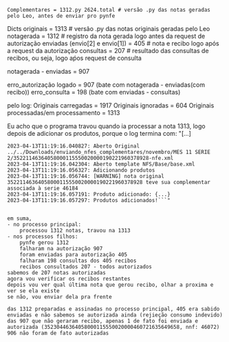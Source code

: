     Complementares = 1312.py 2624.total # versão .py das notas geradas pelo Leo, antes de enviar pro pynfe
Dicts originais = 1313 # versão .py das notas originais geradas pelo Leo
notagerada = 1312 # registro da nota gerada logo antes da request de autorização
enviadas (envio[2] e envio[1]) = 405 # nota e recibo logo após a request da autorização
consultas = 207 # resultado das consultas de recibos, ou seja, logo aṕos request de consulta

notagerada - enviadas = 907

erro_autorização logado = 907 (bate com notagerada - enviadas(com recibo))
erro_consulta = 198 (bate com enviadas - consultas)

pelo log:
    Originais carregadas = 1917
    Originais ignoradas = 604
    Originais processadas/em processamento = 1313

Eu acho que o programa travou quando ia processar a nota 1313, logo depois de adicionar os produtos,
porque o log termina com:
"[...]
```log
2023-04-13T11:19:16.040827: Aberto Original ../../Downloads/enviando_nfes_complementares/novembro/MES 11 SERIE 2/35221146364058000115550020000190221960378928-nfe.xml 
2023-04-13T11:19:16.042304: Aberto template NFS/Base/base.xml
2023-04-13T11:19:16.056327: Adicionando produtos
2023-04-13T11:19:16.056744: [WARNING] nota original 35221146364058000115550020000190221960378928 teve sua complementar associada à serie 46184
2023-04-13T11:19:16.057191: Produto adicionado: {...}
2023-04-13T11:19:16.057297: Produtos adicionados!```"


em suma,
- no processo principal:
    processou 1312 notas, travou na 1313
- nos processos filhos: 
    pynfe gerou 1312
    falharam na autorização 907
    foram enviadas para autorização 405
    falharam 198 consultas dos 405 recibos
    recibos consultados 207 - todos autorizados
sabemos de 207 notas autorizadas
agora vou verificar os recibos restantes
depois vou ver qual última nota que gerou recibo, olhar a proxima e ver se ela existe
se não, vou enviar dela pra frente

das 1312 preparadas e assinadas no processo principal, 405 era sabido enviadas e não sabemos se autorizada ainda (rejieção consumo indevido)
das 907 que não geraram recibo, apenas 1 de fato foi enviada e autorizada (35230446364058000115550020000460721635649658, nnf: 46072)
906 não foram de fato autorizadas

